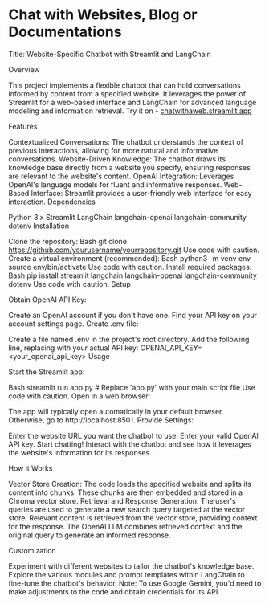 ﻿# Chat with Websites, Blog or Documentations
Title: Website-Specific Chatbot with Streamlit and LangChain

Overview

This project implements a flexible chatbot that can hold conversations informed by content from a specified website. It leverages the power of Streamlit for a web-based interface and LangChain for advanced language modeling and information retrieval.
Try it on - [chatwithaweb.streamlit.app
](https://chatwithaweb.streamlit.app/)


Features

Contextualized Conversations: The chatbot understands the context of previous interactions, allowing for more natural and informative conversations.
Website-Driven Knowledge: The chatbot draws its knowledge base directly from a website you specify, ensuring responses are relevant to the website's content.
OpenAI Integration: Leverages OpenAI's language models for fluent and informative responses.
Web-Based Interface: Streamlit provides a user-friendly web interface for easy interaction.
Dependencies

Python 3.x
Streamlit
LangChain
langchain-openai
langchain-community
dotenv
Installation

Clone the repository:
Bash
git clone https://github.com/yourusername/yourrepository.git
Use code with caution.
Create a virtual environment (recommended):
Bash
python3 -m venv env
source env/bin/activate
Use code with caution.
Install required packages:
Bash
pip install streamlit langchain langchain-openai langchain-community dotenv
Use code with caution.
Setup

Obtain OpenAI API Key:

Create an OpenAI account if you don't have one.
Find your API key on your account settings page.
Create .env file:

Create a file named .env in the project's root directory.
Add the following line, replacing with your actual API key:
OPENAI_API_KEY=<your_openai_api_key>
Usage

Start the Streamlit app:

Bash
streamlit run app.py  # Replace 'app.py' with your main script file
Use code with caution.
Open in a web browser:

The app will typically open automatically in your default browser. Otherwise, go to http://localhost:8501.
Provide Settings:

Enter the website URL you want the chatbot to use.
Enter your valid OpenAI API key.
Start chatting! Interact with the chatbot and see how it leverages the website's information for its responses.

How it Works

Vector Store Creation: The code loads the specified website and splits its content into chunks. These chunks are then embedded and stored in a Chroma vector store.
Retrieval and Response Generation:
The user's queries are used to generate a new search query targeted at the vector store.
Relevant content is retrieved from the vector store, providing context for the response.
The OpenAI LLM combines retrieved context and the original query to generate an informed response.

Customization

Experiment with different websites to tailor the chatbot's knowledge base.
Explore the various modules and prompt templates within LangChain to fine-tune the chatbot's behavior.
Note: To use Google Gemini, you'd need to make adjustments to the code and obtain credentials for its API.


